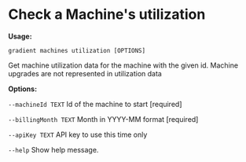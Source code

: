 # Check a Machine's utilization

**Usage:** 

`gradient machines utilization [OPTIONS]`

Get machine utilization data for the machine with the given id. Machine upgrades are not represented in utilization data

**Options:**

`--machineId TEXT` Id of the machine to start  \[required\]

`--billingMonth TEXT` Month in YYYY-MM format  \[required\]

`--apiKey TEXT` API key to use this time only

`--help` Show help message.

